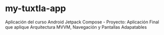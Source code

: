 # my-tuxtla-app
Aplicación del curso Android Jetpack Compose - Proyecto: Aplicación Final que aplique Arquitectura MVVM, Navegación y Pantallas Adapatables

